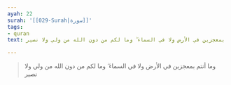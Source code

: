 ```yaml
---
ayah: 22
surah: '[[029-Surah|سورة]]'
tags:
- quran
text: وما أنتم بمعجزين في الأرض ولا في السماء ۖ وما لكم من دون الله من ولي ولا نصير

---
```

> وما أنتم بمعجزين في الأرض ولا في السماء ۖ وما لكم من دون الله من ولي ولا نصير
